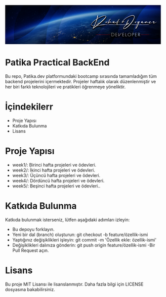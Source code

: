 
<img src ="rohat.png"/>

# Patika Practical BackEnd

Bu repo, Patika.dev platformundaki bootcamp sırasında tamamladığım tüm backend projelerini içermektedir. Projeler haftalık olarak düzenlenmiştir ve her biri farklı teknolojileri ve pratikleri öğrenmeye yöneliktir.

# İçindekilerr

- Proje Yapısı
- Katkıda Bulunma
- Lisans
  
# Proje Yapısı

- week1/: Birinci hafta projeleri ve ödevleri.
- week2/: İkinci hafta projeleri ve ödevleri.
- week3/: Üçüncü hafta projeleri ve ödevleri.
- week4/: Dördüncü hafta projeleri ve ödevleri.
- week5/: Beşinci hafta projeleri ve ödevleri..
  
# Katkıda Bulunma

Katkıda bulunmak isterseniz, lütfen aşağıdaki adımları izleyin:

- Bu depoyu forklayın.
- Yeni bir dal (branch) oluşturun: git checkout -b feature/özellik-ismi
- Yaptığınız değişiklikleri işleyin: git commit -m 'Özellik ekle: özellik-ismi'
- Değişiklikleri dalınıza gönderin: git push origin feature/özellik-ismi
-Bir Pull Request açın.

# Lisans

Bu proje MIT Lisansı ile lisanslanmıştır. Daha fazla bilgi için LICENSE dosyasına bakabilirsiniz.
